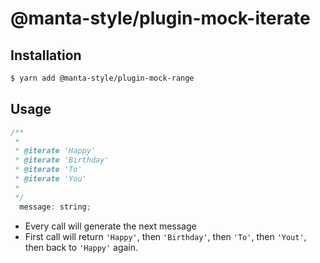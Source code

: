 # @manta-style/plugin-mock-iterate

## Installation
```sh
$ yarn add @manta-style/plugin-mock-range
```

## Usage

```js
/**
 * 
 * @iterate 'Happy'
 * @iterate 'Birthday'
 * @iterate 'To'
 * @iterate 'You'
 * 
 */
  message: string;
```

- Every call will generate the next message
- First call will return `'Happy'`, then `'Birthday'`, then `'To'`, then `'Yout'`, then back to `'Happy'` again.

